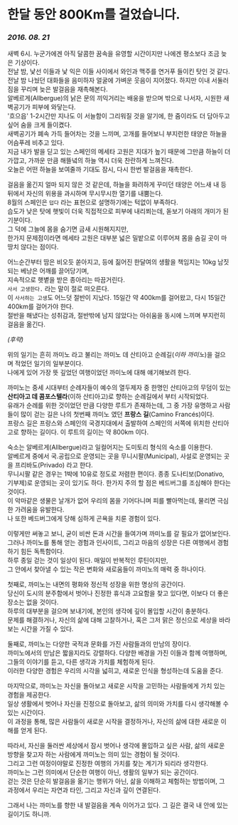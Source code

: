 # 한달 동안 800Km를 걸었습니다.

### *2016. 08. 21*
새벽 6시. 누군가에겐 아직 달콤한 꿈속을 유영할 시간이지만 나에겐 평소보다 조금 늦은 기상이다.   
전날 밤, 낯선 이들과 낯 익은 이들 사이에서 와인과 맥주를 연거푸 들이킨 탓인 것 같다.  
전날 밤 나눴던 대화들을 음미하자 얼굴에 가벼운 웃음이 지어졌다. 하지만 이내 서둘러 짐을 꾸리며 늦은 발걸음을 재촉해본다.  
알베르게(Allbergue)의 낡은 문의 끼익거리는 배웅을 받으며 밖으로 나서자, 시원한 새벽공기가 피부에 와닿는다.   
'흐으읍' 1-2시간만 지나도 이 서늘함이 그리워질 것을 알기에, 한 줌이라도 더 담아두고 싶어 숨을 크게 들이켰다.   
새벽공기가 폐속 가득 들어차는 것을 느끼며, 고개를 들어보니 부지런한 태양은 하늘을 어슴푸레 비추고 있다.  
지금 내가 발을 딛고 있는 스페인의 메세타 고원은 지대가 높기 때문에 그만큼 하늘이 더 가깝고, 가까운 만큼 해뜰녘의 하늘 역시 더욱 찬란하게 느껴진다.  
오늘은 어떤 하늘을 보여줄까 기대도 잠시, 다시 한번 발걸음을 재촉한다.

걸음을 옮긴지 얼마 되지 않은 것 같은데, 하늘을 화려하게 꾸미던 태양은 어느새 내 등뒤에서 자신의 위용을 과시하며 무시무시한 열기를 내뿜는다.  
8월의 스페인은 `덥다` 라는 표현으로 설명하기에는 턱없이 부족하다.  
습도가 낮은 탓에 햇빛이 더욱 직접적으로 피부에 내리쬐는데, 돋보기 아래의 개미가 된 기분이다.  
그 덕에 그늘에 몸을 숨기면 금새 시원해지지만,  
한가지 문제점이라면 메세타 고원은 대부분 넓은 밀밭으로 이루어져 몸을 숨길 곳이 마땅치 않다는 점이다.

어느순간부터 땀은 비오듯 쏟아지고, 등에 짊어진 한달여의 생활을 책임지는 10kg 남짓되는 베낭은 어깨를 끌어당기며,  
지속적으로 햇볕을 받은 종아리는 따끔거린다.  
`사서 고생한다.` 라는 말이 절로 떠오른다.   
이 `사서하는 고생`도  어느덧 절반이 지났다. 15일간 약 400km를 걸어왔고, 다시 15일간 400km를 걸어가야 한다.  
절반을 해냈다는 성취감과, 절반밖에 남지 않았다는 아쉬움을 동시에 느끼며 부지런히 걸음을 옮긴다.

*(후략)*

위의 일기는 흔히 까미노 라고 불리는 까미노 데 산티아고 순례길(*이하 까미노*)을 걸으며 적었던 일기의 일부분이다.  
나에게 있어 가장 뜻 깊었던 여행이었던 까미노에 대해 얘기해보려 한다.

까미노는 중세 시대부터 순례자들이 예수의 열두제자 중 한명인 산티아고의 무덤이 있는 **산티아고 데 콤포스텔라**(이하 산티아고)로 향하는 순례길에서 부터 시작되었다.  
유래가 순례를 위한 것이었던 만큼 다양한 루트가 존재하는데, 그 중 가장 유명하고 사람들이 많이 걷는 길은 나의 첫번째 까미노 였던 **프랑스 길**(Camino Francés)이다.  
프랑스 길은 프랑스와 스페인의 국경지대에서 출발하여 스페인의 서쪽에 위치한 산티아고로 향하는 길이다. 이 루트의 길이는 약 800km 이다.

숙소는 알베르게(Allbergue)라고 일컬어지는 도미토리 형식의 숙소를 이용한다.  
알베르게 중에서 국.공립으로 운영되는 곳을 무니시팔(Municipal), 사설로 운영되는 곳을 프리바도(Privado) 라고 한다.  
무니시팔 같은 경우는 1박에 10유로 정도로 저렴한 편이다. 종종 도나티보(Donativo, 기부제)로 운영되는 곳이 있기도 하다.
한가지 주의 할 점은 베드버그를 조심해야 한다는 것이다.  
이 악마같은 생물은 날개가 없어 우리의 몸을 기어다니며 피를 빨아먹는데, 물리면 극심한 가려움을 유발한다.  
나 또한 베드버그에게 당해 심하게 곤욕을 치룬 경험이 있다.

이렇게만 써놓고 보니, 굳이 비싼 돈과 시간을 들여가며 까미노를 갈 필요가 없어보인다.  
그러나 까미노를 통해 얻는 경험과 인사이트, 그리고 마음의 성장은 다른 여행에서 경험하기 힘든 독특함이다.   
하루 종일 걷는 것이 일상이 된다. 매일이 반복적인 루틴이지만,  
그 안에서 찾아낼 수 있는 작은 변화와 새로움들이 까미노의 매력 중 하나이다.

첫째로, 까미노는 내면의 평화와 정신적 성장을 위한 명상의 공간이다.  
당신이 도시의 분주함에서 벗어나 진정한 휴식과 고요함을 찾고 있다면, 이보다 더 좋은 장소는 없을 것이다.  
하루의 대부분을 걸으며 보내기에, 본인의 생각에 깊이 몰입할 시간이 충분하다.  
문제를 해결하거나, 자신의 삶에 대해 고찰하거나, 혹은 그저 맑은 정신으로 세상을 바라보는 시간을 가질 수 있다.

둘째로, 까미노는 다양한 국적과 문화를 가진 사람들과의 만남의 장이다.  
까미노에서의 만남은 짧을지라도 강렬하다. 다양한 배경을 가진 이들과 함께 여행하며, 그들의 이야기를 듣고, 다른 생각과 가치를 체험하게 된다.  
이러한 다양한 경험은 우리의 시각을 넓히고, 새로운 인식을 형성하는데 도움을 준다.

마지막으로, 까미노는 자신을 돌아보고 새로운 시작을 고민하는 사람들에게 가치 있는 경험을 제공한다.  
일상 생활에서 벗어나 자신을 진정으로 돌아보고, 삶의 의미와 가치를 다시 생각해볼 수 있는 시간이다.  
이 과정을 통해, 많은 사람들이 새로운 시작을 결정하거나, 자신의 삶에 대한 새로운 이해를 얻게 된다.

따라서, 자신을 둘러싼 세상에서 잠시 벗어나 생각에 몰입하고 싶은 사람, 삶의 새로운 방향을 찾고자 하는 사람에게 까미노는 의미 있는 경험이 될 것이다.  
그리고 그런 여정이야말로 진정한 여행의 가치를 찾는 계기가 되리라 생각한다.  
까미노는 그런 의미에서 단순한 여행이 아닌, 생활의 일부가 되는 공간이다.  
걷는 것은 단순히 발걸음을 옮기는 행위가 아닌, 삶을 이해하고 체험하는 방법이며, 그 과정에서 우리는 자연과 타인, 그리고 자신과 깊이 연결된다.

그래서 나는 까미노를 향한 내 발걸음을 계속 이어가고 있다. 그 길은 결국 내 안에 있는 길이기도 하니까.
